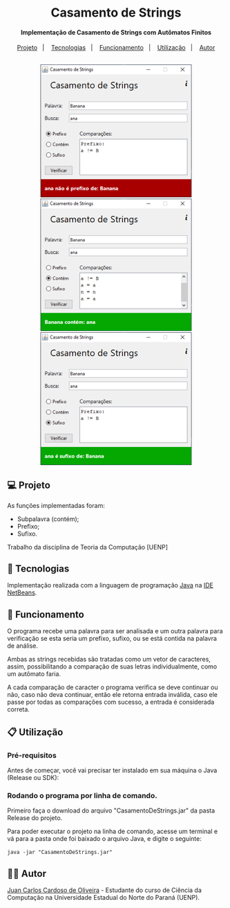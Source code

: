 <h1 align="center">Casamento de Strings</h1>
<h4 align="center">Implementação de Casamento de Strings com Autômatos Finitos</h4>

<p align="center">
  <a href="#-projeto">Projeto</a>&nbsp;&nbsp;&nbsp;|&nbsp;&nbsp;&nbsp;
  <a href="#rocket-tecnologias">Tecnologias</a>&nbsp;&nbsp;&nbsp;|&nbsp;&nbsp;&nbsp;  
  <a href="#-funcionamento">Funcionamento</a>&nbsp;&nbsp;&nbsp;|&nbsp;&nbsp;&nbsp; 
  <a href="#-utilização">Utilização</a>&nbsp;&nbsp;&nbsp;|&nbsp;&nbsp;&nbsp;
  <a href="#-autor">Autor</a>
</p>

<p align="center">
  <br/>
  <img src=".github/Screenshot-prefixo.png" width="350"/>
  <img src=".github/Screenshot-contem.png" width="350"/>
  <img src=".github/Screenshot-sufixo.png" width="350"/>
  <br/>
</p>

## 💻 Projeto

As funções implementadas foram: 

- Subpalavra (contém);
- Prefixo;
- Sufixo.

Trabalho da disciplina de Teoria da Computação [UENP]

## :rocket: Tecnologias

Implementação realizada com a linguagem de programação [Java](https://www.oracle.com/java/) na [IDE NetBeans](https://netbeans.org/).

## 📖 Funcionamento

O programa recebe uma palavra para ser analisada e um outra palavra para verificação se esta seria um prefixo, sufixo, ou se está contida na palavra de análise.

Ambas as strings recebidas são tratadas como um vetor de caracteres, assim, possibilitando a comparação de suas letras individualmente, como um autômato faria.

A cada comparação de caracter o programa verifica se deve continuar ou não, caso não deva continuar, então ele retorna entrada inválida, caso ele passe por todas as comparações com sucesso, a entrada é considerada correta.

## 📋 Utilização

### Pré-requisitos

Antes de começar, você vai precisar ter instalado em sua máquina o Java (Release ou SDK):

### Rodando o programa por linha de comando.

Primeiro faça o download do arquivo "CasamentoDeStrings.jar" da pasta Release do projeto.

Para poder executar o projeto na linha de comando, acesse um terminal e vá para a pasta onde foi baixado o arquivo Java, e digite o seguinte:
```
java -jar "CasamentoDeStrings.jar"
```

## 👨‍💻 Autor

[Juan Carlos Cardoso de Oliveira](https://github.com/juanoliveira82) - Estudante do curso de Ciência da Computação na Universidade Estadual do Norte do Paraná (UENP).

